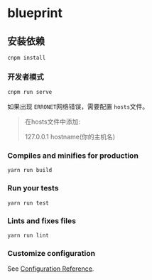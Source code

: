 # blueprint

## 安装依赖
```
cnpm install
```

### 开发者模式
```bash
cnpm run serve
```

如果出现 `ERRONET`网络错误，需要配置 `hosts`文件。

> 在hosts文件中添加:
>
> 127.0.0.1 hostname(你的主机名)

### Compiles and minifies for production

```
yarn run build
```

### Run your tests
```
yarn run test
```

### Lints and fixes files
```
yarn run lint
```

### Customize configuration
See [Configuration Reference](https://cli.vuejs.org/config/).
